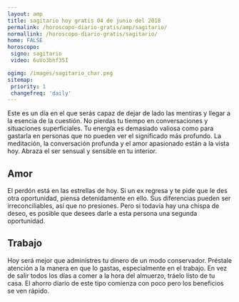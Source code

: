 ```yaml
---
layout: amp
title: sagitario hoy gratis 04 de junio del 2018 
permalink: /horoscopo-diario-gratis/amp/sagitario/
normallink: /horoscopo-diario-gratis/sagitario/
home: FALSE
horoscopo:
 signo: sagitario
 video: 6uVo3bhf35I

ogimg: /images/sagitario_char.png
sitemap:
 priority: 1
 changefreq: 'daily'
---
```



Este es un día en el que serás capaz de dejar de lado las mentiras y llegar a la esencia de la cuestión. No pierdas tu tiempo en conversaciones y situaciones superficiales. Tu energía es demasiado valiosa como para gastarla en personas que no pueden ver el significado más profundo. La meditación, la conversación profunda y el amor apasionado están a la vista hoy. Abraza el ser sensual y sensible en tu interior.

## Amor

El perdón está en las estrellas de hoy. Si un ex regresa y te pide que le des otra oportunidad, piensa detenidamente en ello. Sus diferencias pueden ser irreconciliables, así que no presiones. Pero si todavía hay una chispa de deseo, es posible que desees darle a esta persona una segunda oportunidad.

## Trabajo

Hoy será mejor que administres tu dinero de un modo conservador. Préstale atención a la manera en que lo gastas, especialmente en el trabajo. En vez de salir todos los días a comer a la hora del almuerzo, tráelo listo de tu casa. El ahorro diario de este tipo comienza con poco pero los beneficios se ven rápido.